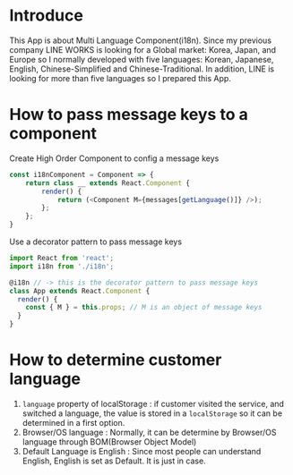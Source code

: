 # Introduce
This App is about Multi Language Component(i18n). Since my previous company LINE WORKS is looking for a Global market: Korea, Japan, and Europe so I normally developed with five languages: Korean, Japanese, English, Chinese-Simplified and Chinese-Traditional. In addition, LINE is looking for more than five languages so I prepared this App. 

# How to pass message keys to a component
Create High Order Component to config a message keys
``` javascript
const i18nComponent = Component => {
    return class __ extends React.Component {
        render() {
            return (<Component M={messages[getLanguage()]} />);
        };
    };
}
```

Use a decorator pattern to pass message keys
``` javascript
import React from 'react';
import i18n from './i18n';

@i18n // -> this is the decorator pattern to pass message keys
class App extends React.Component {
  render() {
    const { M } = this.props; // M is an object of message keys
  }
}
```

# How to determine customer language
1. `language` property of localStorage
: if customer visited the service, and switched a language, the value is stored in a `localStorage` so it can be determined in a first option.
2. Browser/OS language
: Normally, it can be determine by Browser/OS language through BOM(Browser Object Model)
3. Default Language is English
: Since most people can understand English, English is set as Default. It is just in case.